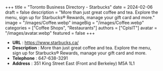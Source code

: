 +++
title = "Toronto Business Directory - Starbucks"
date = 2024-02-06
draft = false
description = "More than just great coffee and tea. Explore the menu, sign up for Starbucks® Rewards, manage your gift card and more."
image = "/images/Coffee.webp"
imageBig = "/images/Coffee.webp"
categories = ["Coffee Shops", "Restaurants"]
authors = ["CplsIT"]
avatar = "/images/avatar.webp"
featured = false
+++


* **URL** :  https://www.starbucks.ca/
* **Description** : More than just great coffee and tea. Explore the menu, sign up for Starbucks® Rewards, manage your gift card and more.
* **Telephone** : 647-638-3291
* **Address** : 351 King Street East (Front and Berkeley) M5A 1L1